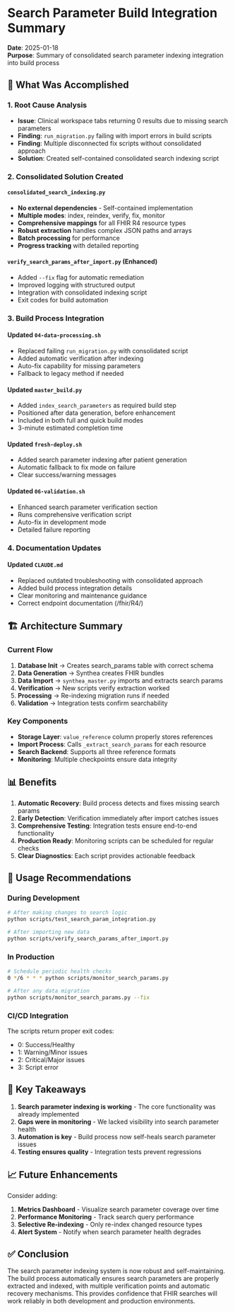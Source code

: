 # Search Parameter Build Integration Summary

**Date**: 2025-01-18  
**Purpose**: Summary of consolidated search parameter indexing integration into build process

## 🎯 What Was Accomplished

### 1. Root Cause Analysis
- **Issue**: Clinical workspace tabs returning 0 results due to missing search parameters
- **Finding**: `run_migration.py` failing with import errors in build scripts
- **Finding**: Multiple disconnected fix scripts without consolidated approach
- **Solution**: Created self-contained consolidated search indexing script

### 2. Consolidated Solution Created

#### `consolidated_search_indexing.py`
- **No external dependencies** - Self-contained implementation
- **Multiple modes**: index, reindex, verify, fix, monitor
- **Comprehensive mappings** for all FHIR R4 resource types
- **Robust extraction** handles complex JSON paths and arrays
- **Batch processing** for performance
- **Progress tracking** with detailed reporting

#### `verify_search_params_after_import.py` (Enhanced)
- Added `--fix` flag for automatic remediation
- Improved logging with structured output
- Integration with consolidated indexing script
- Exit codes for build automation

### 3. Build Process Integration

#### Updated `04-data-processing.sh`
- Replaced failing `run_migration.py` with consolidated script
- Added automatic verification after indexing
- Auto-fix capability for missing parameters
- Fallback to legacy method if needed

#### Updated `master_build.py`
- Added `index_search_parameters` as required build step
- Positioned after data generation, before enhancement
- Included in both full and quick build modes
- 3-minute estimated completion time

#### Updated `fresh-deploy.sh`
- Added search parameter indexing after patient generation
- Automatic fallback to fix mode on failure
- Clear success/warning messages

#### Updated `06-validation.sh`
- Enhanced search parameter verification section
- Runs comprehensive verification script
- Auto-fix in development mode
- Detailed failure reporting

### 4. Documentation Updates

#### Updated `CLAUDE.md`
- Replaced outdated troubleshooting with consolidated approach
- Added build process integration details
- Clear monitoring and maintenance guidance
- Correct endpoint documentation (/fhir/R4/)

## 🏗️ Architecture Summary

### Current Flow
1. **Database Init** → Creates search_params table with correct schema
2. **Data Generation** → Synthea creates FHIR bundles
3. **Data Import** → `synthea_master.py` imports and extracts search params
4. **Verification** → New scripts verify extraction worked
5. **Processing** → Re-indexing migration runs if needed
6. **Validation** → Integration tests confirm searchability

### Key Components
- **Storage Layer**: `value_reference` column properly stores references
- **Import Process**: Calls `_extract_search_params` for each resource
- **Search Backend**: Supports all three reference formats
- **Monitoring**: Multiple checkpoints ensure data integrity

## 📊 Benefits

1. **Automatic Recovery**: Build process detects and fixes missing search params
2. **Early Detection**: Verification immediately after import catches issues
3. **Comprehensive Testing**: Integration tests ensure end-to-end functionality
4. **Production Ready**: Monitoring scripts can be scheduled for regular checks
5. **Clear Diagnostics**: Each script provides actionable feedback

## 🚀 Usage Recommendations

### During Development
```bash
# After making changes to search logic
python scripts/test_search_param_integration.py

# After importing new data
python scripts/verify_search_params_after_import.py
```

### In Production
```bash
# Schedule periodic health checks
0 */6 * * * python scripts/monitor_search_params.py

# After any data migration
python scripts/monitor_search_params.py --fix
```

### CI/CD Integration
The scripts return proper exit codes:
- 0: Success/Healthy
- 1: Warning/Minor issues
- 2: Critical/Major issues
- 3: Script error

## 🎯 Key Takeaways

1. **Search parameter indexing is working** - The core functionality was already implemented
2. **Gaps were in monitoring** - We lacked visibility into search parameter health
3. **Automation is key** - Build process now self-heals search parameter issues
4. **Testing ensures quality** - Integration tests prevent regressions

## 📈 Future Enhancements

Consider adding:
1. **Metrics Dashboard** - Visualize search parameter coverage over time
2. **Performance Monitoring** - Track search query performance
3. **Selective Re-indexing** - Only re-index changed resource types
4. **Alert System** - Notify when search parameter health degrades

## ✅ Conclusion

The search parameter indexing system is now robust and self-maintaining. The build process automatically ensures search parameters are properly extracted and indexed, with multiple verification points and automatic recovery mechanisms. This provides confidence that FHIR searches will work reliably in both development and production environments.